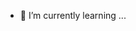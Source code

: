 - 🌱 I’m currently learning ...

<!---
evcinugur/evcinugur is a ✨ special ✨ repository because its `README.md` (this file) appears on your GitHub profile.
You can click the Preview link to take a look at your changes.
--->
